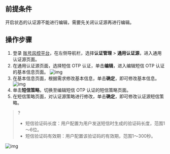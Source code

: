 ## 前提条件
开启状态的认证源不能进行编辑，需要先关闭认证源再进行编辑。

## 操作步骤
1. 登录 [账号风控平台](https://console.cloud.tencent.com/ciam)，在左侧导航栏，选择**认证管理** > **通用认证源**，进入通用认证源页面。
2. 在通用认证源页面，选择短信 OTP 认证，单击**编辑**，进入编辑短信 OTP 认证的基本信息页面。
![img](https://qcloudimg.tencent-cloud.cn/raw/feb7306be91325c6206adcd60ab39217.png)
3. 在基本信息页面，根据需求修改基本信息，单击**确定**，即可修改基本信息。
![img](https://qcloudimg.tencent-cloud.cn/raw/8affce053f7d60f0e069db837e7118cb.png)
4. 单击**短信策略**，切换至编辑短信 OTP 认证的短信策略页面。
5. 在短信策略页面，对认证源策略进行修改，单击**确定**，即可修改认证源短信策略。
>?
>- 短信验证码长度：用户配置为用户发送短信时生成的验证码长度，范围1～6位。
>- 短信验证码有效期：用户配置该验证码的有效期，范围1～300秒。

![img](https://qcloudimg.tencent-cloud.cn/raw/29fea4d5fd4cc5a7e2b9d26dd55d6e08.png)